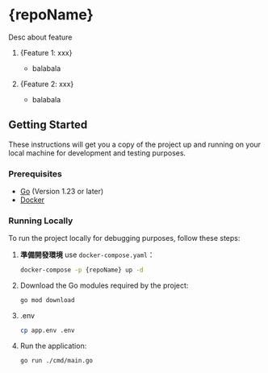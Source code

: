 # {repoName}

Desc about feature 
1. {Feature 1: xxx}
    - balabala

2. {Feature 2: xxx}
    - balabala

## Getting Started

These instructions will get you a copy of the project up and running on your local machine for development and testing purposes.

### Prerequisites

- [Go](https://golang.org/dl/) (Version 1.23 or later)
- [Docker](https://www.docker.com/get-started)

### Running Locally

To run the project locally for debugging purposes, follow these steps:

1. **準備開發環境**
   use `docker-compose.yaml`：
   ```sh
   docker-compose -p {repoName} up -d
   ```

2. Download the Go modules required by the project:
    ```sh
    go mod download
    ```
   
3. .env
   ```sh
   cp app.env .env
   ```

4. Run the application:
    ```sh
    go run ./cmd/main.go
    ```
